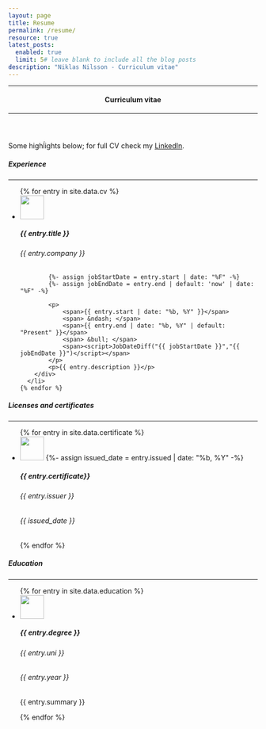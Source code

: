 ```yaml
---
layout: page
title: Resume
permalink: /resume/
resource: true
latest_posts:
  enabled: true
  limit: 5# leave blank to include all the blog posts
description: "Niklas Nilsson - Curriculum vitae"
---
```


<script>
  function JobDateDiff (start, end) {
      var daysDiff = (new Date(end).getTime() -  new Date(start).getTime()) / 86400000;

      var years = Math.floor(daysDiff / 365.25);
      var months = Math.ceil(daysDiff % 365.25 / 30.4375);
      if (months == 12) { months = 0; years++; }

      var returnText = "";
      if (years == 1) { returnText += `${years} year ` }
      if (years > 1) { returnText += `${years} years ` }
      if (months == 1) { returnText += `${months} month ` }
      if (months > 1) { returnText += `${months} months ` }
      returnText = returnText.trim();

      document.write(returnText);
  }
</script>

<header class="mb-3">
    <hr>
    <h4>Curriculum vitae</h4>
    <hr>
</header>

<p class="my-4 fs-5">
    Some highĺights below; for full CV check my <a href="https://www.linkedin.com/in/niklas-nson/">LinkedIn</a>.
</p>

##### Experience
<hr>

<ul class="list-group list-group-flush">
    {% for entry in site.data.cv %}
      <li class="list-group-item d-flex align-items-start">
        <div class="me-4">
        <img width="48" src="/assets/img/{{ entry.logo }}">
        </div>
        <div>
            <h5>{{ entry.title }}</h5>
            <h6>{{ entry.company }}</h6>

            {%- assign jobStartDate = entry.start | date: "%F" -%}
            {%- assign jobEndDate = entry.end | default: 'now' | date: "%F" -%}

            <p>
                <span>{{ entry.start | date: "%b, %Y" }}</span>
                <span> &ndash; </span>
                <span>{{ entry.end | date: "%b, %Y" | default: "Present" }}</span>
                <span> &bull; </span>
                <span><script>JobDateDiff("{{ jobStartDate }}","{{ jobEndDate }}")</script></span>
            </p>
            <p>{{ entry.description }}</p>
        </div>
      </li>
    {% endfor %}
</ul>

##### Licenses and certificates
<hr>

<ul class="list-group list-group-flush">
    {% for entry in site.data.certificate %}
      <li class="list-group-item d-flex align-items-start">
        <div class="me-4">
        <img width="48" src="/assets/img/{{ entry.logo }}">
        {%- assign issued_date = entry.issued | date: "%b, %Y" -%}
        </div>
        <div>
            <h5>{{ entry.certificate}}</h5>
            <h6>{{ entry.issuer  }}</h6>
            <h6>{{ issued_date }}</h6>
        </div>
      </li>
    {% endfor %}
</ul>


##### Education
<hr>

<ul class="list-group list-group-flush">
    {% for entry in site.data.education %}
      <li class="list-group-item d-flex align-items-start">
        <div class="me-4">
        <img width="48" src="/assets/img/{{ entry.logo }}">
        </div>
        <div>
            <h5>{{ entry.degree }}</h5>
            <h6>{{ entry.uni }}</h6>
            <h6>{{ entry.year }}</h6>
            <p>{{ entry.summary }}</p>
        </div>
      </li>
    {% endfor %}
</ul>


